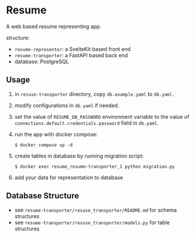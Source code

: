# Resume

A web based resume representing app.

structure:
- `resume-representor`: a SvelteKit based front end
- `resume-transporter`: a FastAPI based back end
- database: PostgreSQL

## Usage

1. in `resuse-transporter` directory, copy `db.example.yaml` to `db.yaml`.

2. modify configurations in `db.yaml` if needed.

3. set the value of `RESUME_DB_PASSWORD` environment variable to the value of
`connections.default.credentials.password` field in `db.yaml`.

4. run the app with docker compose:

    ```shell
    $ docker compose up -d
    ```

5. create tables in database by running migration script:

    ```shell
    $ docker exec resume_resume-transporter_1 python migration.py
    ```

6. add your data for representation to database

## Database Structure

- see `resume-transporter/resuse_transporter/README.md` for schema structures
- see `resume-transporter/resuse_transporter/models.py` for table structures

